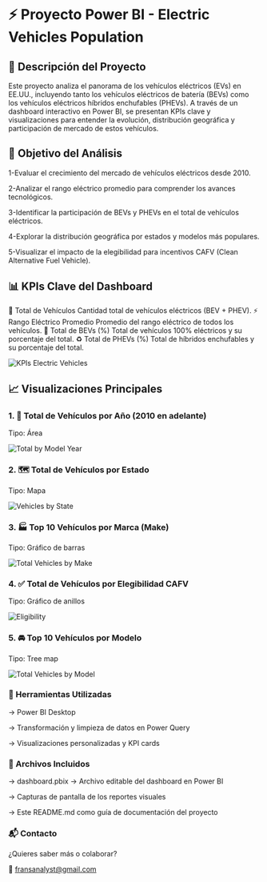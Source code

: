 # ⚡ Proyecto Power BI - Electric Vehicles Population

## 📌 Descripción del Proyecto
Este proyecto analiza el panorama de los vehículos eléctricos (EVs) en EE.UU., incluyendo tanto los vehículos eléctricos de batería (BEVs) como los vehículos eléctricos híbridos enchufables (PHEVs). A través de un dashboard interactivo en Power BI, se presentan KPIs clave y visualizaciones para entender la evolución, distribución geográfica y participación de mercado de estos vehículos.

## 🎯 Objetivo del Análisis

1-Evaluar el crecimiento del mercado de vehículos eléctricos desde 2010.

2-Analizar el rango eléctrico promedio para comprender los avances tecnológicos.

3-Identificar la participación de BEVs y PHEVs en el total de vehículos eléctricos.

4-Explorar la distribución geográfica por estados y modelos más populares.

5-Visualizar el impacto de la elegibilidad para incentivos CAFV (Clean Alternative Fuel Vehicle).

## 📊 KPIs Clave del Dashboard


🚗 Total de Vehículos	Cantidad total de vehículos eléctricos (BEV + PHEV).
⚡ Rango Eléctrico Promedio	Promedio del rango eléctrico de todos los vehículos.
🔋 Total de BEVs (%)	Total de vehículos 100% eléctricos y su porcentaje del total.
♻️ Total de PHEVs (%)	Total de híbridos enchufables y su porcentaje del total.

![KPIs Electric Vehicles](https://github.com/user-attachments/assets/b0ca608f-49f2-4a58-b8b8-2b8885b6b029)


## 📈 Visualizaciones Principales

### 1. 📅 Total de Vehículos por Año (2010 en adelante)
Tipo: Área

![Total by Model Year](https://github.com/user-attachments/assets/65ddd1c2-f721-46eb-836c-0cf3eaa9f011)


### 2. 🗺️ Total de Vehículos por Estado
Tipo: Mapa

![Vehicles by State](https://github.com/user-attachments/assets/8086b76a-45e4-4480-8400-63c8acaf25ff)


### 3. 🏭 Top 10 Vehículos por Marca (Make)
Tipo: Gráfico de barras

![Total Vehicles by Make](https://github.com/user-attachments/assets/88c60026-2cc8-4224-98b4-81aad81cd178)



### 4. ✅ Total de Vehículos por Elegibilidad CAFV
Tipo: Gráfico de anillos

![Eligibility](https://github.com/user-attachments/assets/48652671-63d1-49ec-a56b-3cb9abf2236a)


### 5. 🚘 Top 10 Vehículos por Modelo
Tipo: Tree map

![Total Vehicles by Model](https://github.com/user-attachments/assets/302440a8-7a72-4392-a7b6-7dea1bcea141)



### 🧰 Herramientas Utilizadas
→ Power BI Desktop

→ Transformación y limpieza de datos en Power Query

→ Visualizaciones personalizadas y KPI cards

### 📁 Archivos Incluidos
→ dashboard.pbix → Archivo editable del dashboard en Power BI

→ Capturas de pantalla de los reportes visuales

→ Este README.md como guía de documentación del proyecto

### 📬 Contacto
¿Quieres saber más o colaborar?

📧 fransanalyst@gmail.com
